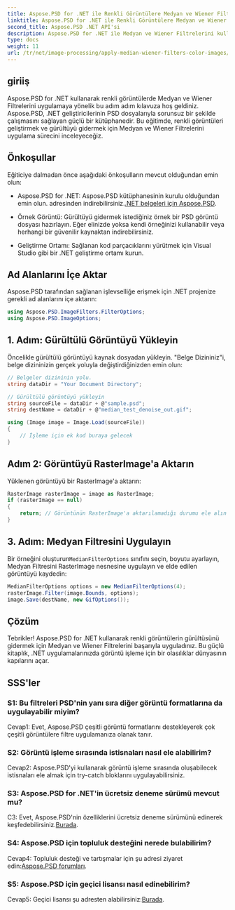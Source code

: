 ```yaml
---
title: Aspose.PSD for .NET ile Renkli Görüntülere Medyan ve Wiener Filtreleri Uygulama
linktitle: Aspose.PSD for .NET ile Renkli Görüntülere Medyan ve Wiener Filtreleri Uygulama
second_title: Aspose.PSD .NET API'si
description: Aspose.PSD for .NET ile Medyan ve Wiener Filtrelerini kullanarak renkli görüntüleri geliştirin ve gürültüsünü giderin. Kusursuz görüntü işleme için adım adım kılavuz.
type: docs
weight: 11
url: /tr/net/image-processing/apply-median-wiener-filters-color-images/
---
```

## giriiş

Aspose.PSD for .NET kullanarak renkli görüntülerde Medyan ve Wiener Filtrelerini uygulamaya yönelik bu adım adım kılavuza hoş geldiniz. Aspose.PSD, .NET geliştiricilerinin PSD dosyalarıyla sorunsuz bir şekilde çalışmasını sağlayan güçlü bir kütüphanedir. Bu eğitimde, renkli görüntüleri geliştirmek ve gürültüyü gidermek için Medyan ve Wiener Filtrelerini uygulama sürecini inceleyeceğiz.

## Önkoşullar

Eğiticiye dalmadan önce aşağıdaki önkoşulların mevcut olduğundan emin olun:

-  Aspose.PSD for .NET: Aspose.PSD kütüphanesinin kurulu olduğundan emin olun. adresinden indirebilirsiniz.[.NET belgeleri için Aspose.PSD](https://reference.aspose.com/psd/net/).

- Örnek Görüntü: Gürültüyü gidermek istediğiniz örnek bir PSD görüntü dosyası hazırlayın. Eğer elinizde yoksa kendi örneğinizi kullanabilir veya herhangi bir güvenilir kaynaktan indirebilirsiniz.

- Geliştirme Ortamı: Sağlanan kod parçacıklarını yürütmek için Visual Studio gibi bir .NET geliştirme ortamı kurun.

## Ad Alanlarını İçe Aktar

Aspose.PSD tarafından sağlanan işlevselliğe erişmek için .NET projenize gerekli ad alanlarını içe aktarın:

```csharp
using Aspose.PSD.ImageFilters.FilterOptions;
using Aspose.PSD.ImageOptions;
```

## 1. Adım: Gürültülü Görüntüyü Yükleyin

Öncelikle gürültülü görüntüyü kaynak dosyadan yükleyin. "Belge Dizininiz"i, belge dizininizin gerçek yoluyla değiştirdiğinizden emin olun:

```csharp
// Belgeler dizininin yolu.
string dataDir = "Your Document Directory";

// Gürültülü görüntüyü yükleyin
string sourceFile = dataDir + @"sample.psd";
string destName = dataDir + @"median_test_denoise_out.gif";

using (Image image = Image.Load(sourceFile))
{
    // İşleme için ek kod buraya gelecek
}
```

## Adım 2: Görüntüyü RasterImage'a Aktarın

Yüklenen görüntüyü bir RasterImage'a aktarın:

```csharp
RasterImage rasterImage = image as RasterImage;
if (rasterImage == null)
{
    return; // Görüntünün RasterImage'a aktarılamadığı durumu ele alın
}
```

## 3. Adım: Medyan Filtresini Uygulayın

 Bir örneğini oluşturun`MedianFilterOptions` sınıfını seçin, boyutu ayarlayın, Medyan Filtresini RasterImage nesnesine uygulayın ve elde edilen görüntüyü kaydedin:

```csharp
MedianFilterOptions options = new MedianFilterOptions(4);
rasterImage.Filter(image.Bounds, options);
image.Save(destName, new GifOptions());
```

## Çözüm

Tebrikler! Aspose.PSD for .NET kullanarak renkli görüntülerin gürültüsünü gidermek için Medyan ve Wiener Filtrelerini başarıyla uyguladınız. Bu güçlü kitaplık, .NET uygulamalarınızda görüntü işleme için bir olasılıklar dünyasının kapılarını açar.

## SSS'ler

### S1: Bu filtreleri PSD'nin yanı sıra diğer görüntü formatlarına da uygulayabilir miyim?

Cevap1: Evet, Aspose.PSD çeşitli görüntü formatlarını destekleyerek çok çeşitli görüntülere filtre uygulamanıza olanak tanır.

### S2: Görüntü işleme sırasında istisnaları nasıl ele alabilirim?

Cevap2: Aspose.PSD'yi kullanarak görüntü işleme sırasında oluşabilecek istisnaları ele almak için try-catch bloklarını uygulayabilirsiniz.

### S3: Aspose.PSD for .NET'in ücretsiz deneme sürümü mevcut mu?

 C3: Evet, Aspose.PSD'nin özelliklerini ücretsiz deneme sürümünü edinerek keşfedebilirsiniz.[Burada](https://releases.aspose.com/).

### S4: Aspose.PSD için topluluk desteğini nerede bulabilirim?

 Cevap4: Topluluk desteği ve tartışmalar için şu adresi ziyaret edin:[Aspose.PSD forumları](https://forum.aspose.com/c/psd/34).

### S5: Aspose.PSD için geçici lisansı nasıl edinebilirim?

 Cevap5: Geçici lisansı şu adresten alabilirsiniz:[Burada](https://purchase.aspose.com/temporary-license/).